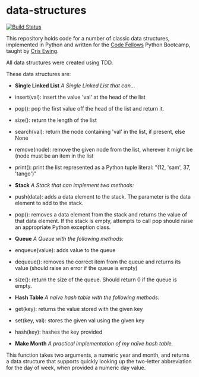 data-structures
===============

[![Build Status](https://travis-ci.org/lhp81/cf-data-structures.png?branch=master)](https://travis-ci.org/lhp81/cf-data-structures)

This repository holds code for a number of classic data structures, implemented in Python and written for the [Code Fellows](http://www.codefellows.org/) Python Bootcamp, taught by [Cris Ewing](https://www.github.com/cewing/).

All data structures were created using TDD.

These data structures are:

* **Single Linked List** _A Single Linked List that can…_
 * insert(val): insert the value 'val' at the head of the list
 * pop(): pop the first value off the head of the list and return it.
 * size(): return the length of the list
 * search(val): return the node containing 'val' in the list, if present, else None
 * remove(node): remove the given node from the list, wherever it might be (node must be an item in the list
 * print(): print the list represented as a Python tuple literal: "(12, 'sam', 37, 'tango')"

* **Stack** _A Stack that can implement two methods:_
 * push(data): adds a data element to the stack. The parameter is the data element to add to the stack.
 * pop(): removes a data element from the stack and returns the value of that data element.  If the stack is empty, attempts to call pop should raise an appropriate Python exception class.

* **Queue** _A Queue with the following methods:_
 * enqueue(value): adds value to the queue
 * dequeue(): removes the correct item from the queue and returns its value (should raise an error if the queue is empty)
 * size(): return the size of the queue.  Should return 0 if the queue is empty.

* **Hash Table** _A naïve hash table with the following methods:_
 * get(key): returns the value stored with the given key
 * set(key, val): stores the given val using the given key
 * hash(key): hashes the key provided

* **Make Month** _A practical implementation of my naïve hash table._

 This function takes two arguments, a numeric year and month, and returns a data structure that supports quickly looking up the two-letter abbreviation for the day of week, when provided a numeric day value.